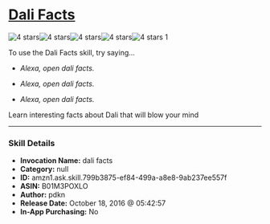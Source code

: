 # [Dali Facts](http://alexa.amazon.com/#skills/amzn1.ask.skill.799b3875-ef84-499a-a8e8-9ab237ee557f)
![4 stars](../../images/ic_star_black_18dp_1x.png)![4 stars](../../images/ic_star_black_18dp_1x.png)![4 stars](../../images/ic_star_black_18dp_1x.png)![4 stars](../../images/ic_star_black_18dp_1x.png)![4 stars](../../images/ic_star_border_black_18dp_1x.png) 1

To use the Dali Facts skill, try saying...

* *Alexa, open dali facts.*

* *Alexa, open dali facts.*

* *Alexa, open dali facts.*

Learn interesting facts about Dali that will blow your mind

***

### Skill Details

* **Invocation Name:** dali facts
* **Category:** null
* **ID:** amzn1.ask.skill.799b3875-ef84-499a-a8e8-9ab237ee557f
* **ASIN:** B01M3POXLO
* **Author:** pdkn
* **Release Date:** October 18, 2016 @ 05:42:57
* **In-App Purchasing:** No
